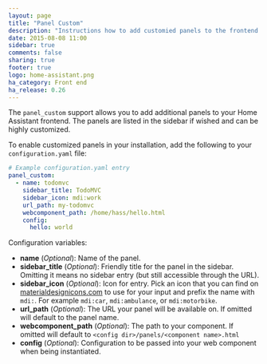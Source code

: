 ```yaml
---
layout: page
title: "Panel Custom"
description: "Instructions how to add customied panels to the frontend of Home Assistant."
date: 2015-08-08 11:00
sidebar: true
comments: false
sharing: true
footer: true
logo: home-assistant.png
ha_category: Front end
ha_release: 0.26
---
```



The `panel_custom` support allows you to add additional panels to your Home Assistant frontend. The panels are listed in the sidebar if wished and can be highly customized.

To enable customized panels in your installation, add the following to your `configuration.yaml` file:

```yaml
# Example configuration.yaml entry
panel_custom:
  - name: todomvc
    sidebar_title: TodoMVC
    sidebar_icon: mdi:work
    url_path: my-todomvc
    webcomponent_path: /home/hass/hello.html
    config:
      hello: world
```

Configuration variables:

- **name** (*Optional*): Name of the panel.
- **sidebar_title** (*Optional*): Friendly title for the panel in the sidebar. Omitting it means no sidebar entry (but still accessible through the URL).
- **sidebar_icon** (*Optional*): Icon for entry. Pick an icon that you can find on [materialdesignicons.com](https://materialdesignicons.com/) to use for your input and prefix the name with `mdi:`. For example `mdi:car`, `mdi:ambulance`, or  `mdi:motorbike`.
- **url_path** (*Optional*): The URL your panel will be available on. If omitted will default to the panel name.
- **webcomponent_path** (*Optional*): The  path to your component. If omitted will default to `<config dir>/panels/<component name>.html`
- **config** (*Optional*): Configuration to be passed into your web component when being instantiated.

